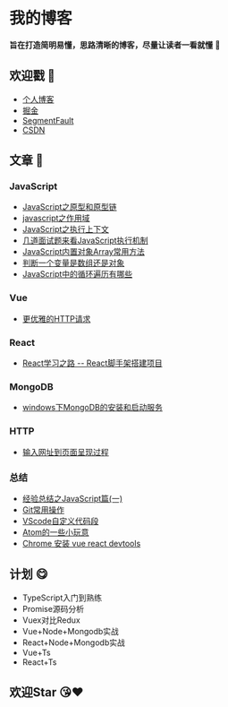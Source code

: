 # 我的博客
**旨在打造简明易懂，思路清晰的博客，尽量让读者一看就懂** :muscle:


## 欢迎戳 :rose:
- [个人博客](http://yucihent.top/)
- [掘金](https://juejin.im/user/59c126ce6fb9a00a3d134eea)
- [SegmentFault](https://segmentfault.com/u/hezizi)
- [CSDN](https://blog.csdn.net/yucihent)


## 文章 :book:
### JavaScript
- [JavaScript之原型和原型链](https://github.com/hezizi/myBlog/issues/1)
- [javascript之作用域](https://github.com/hezizi/myBlog/issues/2)
- [JavaScript之执行上下文](https://github.com/hezizi/myBlog/issues/3)
- [几道面试题来看JavaScript执行机制](https://github.com/hezizi/myBlog/issues/25)
- [JavaScript内置对象Array常用方法](https://github.com/hezizi/myBlog/issues/5)
- [判断一个变量是数组还是对象](https://github.com/hezizi/myBlog/issues/6)
- [JavaScript中的循环遍历有哪些](https://github.com/hezizi/myBlog/issues/18)

### Vue
- [更优雅的HTTP请求](https://github.com/hezizi/myBlog/issues/24)

### React
- [React学习之路 -- React脚手架搭建项目](https://github.com/hezizi/myBlog/issues/21)

### MongoDB
- [windows下MongoDB的安装和启动服务](https://github.com/hezizi/myBlog/issues/20)

### HTTP
- [输入网址到页面呈现过程](https://github.com/hezizi/myBlog/issues/15)

### 总结
- [经验总结之JavaScript篇(一)](https://github.com/hezizi/myBlog/issues/4)
- [Git常用操作](https://github.com/hezizi/myBlog/issues/19)
- [VScode自定义代码段](https://github.com/hezizi/myBlog/issues/7)
- [Atom的一些小玩意](https://github.com/hezizi/myBlog/issues/13)
- [Chrome 安装 vue react devtools](https://github.com/hezizi/myBlog/issues/14)


## 计划 :yum:
- TypeScript入门到熟练
- Promise源码分析
- Vuex对比Redux
- Vue+Node+Mongodb实战
- React+Node+Mongodb实战
- Vue+Ts
- React+Ts


## 欢迎Star :kissing_heart::heart:

